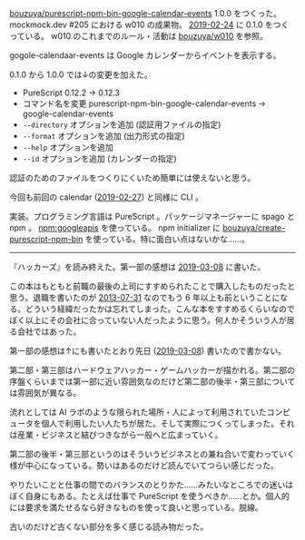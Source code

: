 [bouzuya/purescript-npm-bin-google-calendar-events][] 1.0.0 をつくった。 mockmock.dev #205 における w010 の成果物。 [2019-02-24][] に 0.1.0 をつくっている。 w010 のこれまでのルール・活動は [bouzuya/w010][] を参照。

gogole-calendaar-events は Google カレンダーからイベントを表示する。

0.1.0 から 1.0.0 では↓の変更を加えた。

- PureScript 0.12.2 -> 0.12.3
- コマンド名を変更 purescript-npm-bin-google-calendar-events -> google-calendar-events
- `--directory` オプションを追加 (認証用ファイルの指定)
- `--format` オプションを追加 (出力形式の指定)
- `--help` オプションを追加
- `--id` オプションを追加 (カレンダーの指定)

認証のためのファイルをつくりにくいため簡単には使えないと思う。

今回も前回の calendar ([2019-02-27][]) と同様に CLI 。

実装。プログラミング言語は PureScript 。パッケージマネージャーに spago と npm 。 [npm:googleapis][] を使っている。 npm initializer に [bouzuya/create-purescript-npm-bin][] を使っている。特に面白い点はないかな……。

---

『ハッカーズ』を読み終えた。第一部の感想は [2019-03-08][] に書いた。

この本はもともと前職の最後の上司にすすめられたことで購入したものだったと思う。退職を書いたのが [2013-07-31][] なのでもう 6 年以上も前ということになる。どういう経緯だったかは忘れてしまった。こんな本をすすめるくらいなのでぼく以上にその会社に合っていない人だったように思う。何人かそういう人が居る会社ではあった。

第一部の感想は↑にも書いたとおり先日 ([2019-03-08][]) 書いたので書かない。

第二部・第三部はハードウェアハッカー・ゲームハッカーが描かれる。第二部の序盤くらいまでは第一部に近い雰囲気なのだけど第二部の後半・第三部については雰囲気が異なる。

流れとしては AI ラボのような限られた場所・人によって利用されていたコンピュータを個人で利用したい人たちが居た。そして実際につくってしまった。それは産業・ビジネスと結びつきながら一般へと広まっていく。

第二部の後半・第三部というのはそういうビジネスとの兼ね合いで変わっていく様が中心になっている。勢いはあるのだけど読んでいてつらい感じだった。

やりたいことと仕事の間でのバランスのとりかた……みたいなところでの迷いはぼく自身にもある。たとえば仕事で PureScript を使うべきか……とか。個人的には要求を満たせるなら好きなものを使って良いと思っている。脱線。

古いのだけど古くない部分を多く感じる読み物だった。

[2013-07-31]: https://blog.bouzuya.net/2013/07/31/
[2019-02-24]: https://blog.bouzuya.net/2019/02/24/
[2019-02-27]: https://blog.bouzuya.net/2019/02/27/
[2019-03-08]: https://blog.bouzuya.net/2019/03/08/
[bouzuya/create-purescript-npm-bin]: https://github.com/bouzuya/create-purescript-npm-bin
[bouzuya/purescript-npm-bin-google-calendar-events]: https://github.com/bouzuya/purescript-npm-bin-google-calendar-events
[bouzuya/w010]: https://github.com/bouzuya/w010
[npm:googleapis]: https://www.npmjs.com/package/googleapis
